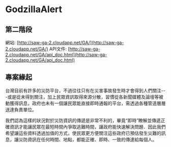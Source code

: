 GodzillaAlert
=============

## 第二階段
網站: [http://saw-ga-2.cloudapp.net/GA/](http://saw-ga-2.cloudapp.net/GA/)
API文件: [http://saw-ga-2.cloudapp.net/GA/api_doc.html](http://saw-ga-2.cloudapp.net/GA/api_doc.html)



## 專案緣起

台灣目前有許多的災防平台，不過往往只有在災害事故發生時才會得到人們關注---或是從未得到關注，加上民眾資訊取得來源分散，習慣從各新聞媒體及論壇等被動獲得訊息，政府也未有一個讓民眾能直接即時通報的平台，需透過各種管道層層送達負責單位。

我們認為這樣的狀況對於災防資訊的傳遞是非常不利的，畢竟“即時”瞭解並傳遞正確資訊才能讓民眾在最短時間內爭取逃難時間，讓政府能快速解決問題．因此我們希望讓這些資料透過加值的方式，使民眾更方便關注這些政府已預估發生災難的訊息，讓災防資訊在任何時間、地點，都能正確、即時、一致的傳達給每個人。




